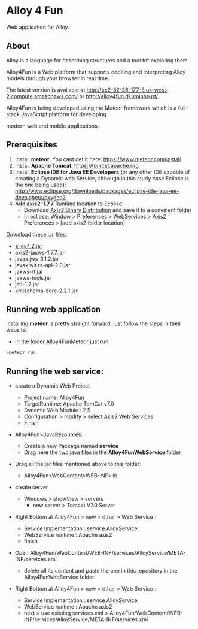 # Alloy 4 Fun
Web application for Alloy.

## About
Alloy is a language for describing structures and a tool for exploring them.

Alloy4Fun is a Web platform that supports edditing and interpreting Alloy models through your browser in real time.

The latest version is available at http://ec2-52-36-177-8.us-west-2.compute.amazonaws.com/ or http://alloy4fun.di.uminho.pt/. 

Alloy4Fun is being developed using the Meteor framework which is a full-stack JavaScript platform for developing

modern web and mobile applications.

## Prerequisites

1. Install **meteor**. You cant get it here: https://www.meteor.com/install
2. Install **Apache Tomcat**: https://tomcat.apache.org
3. Install **Eclipse IDE for Java EE Developers** (or any other IDE capable of creating a Dynamic web Service, although in this study case Eclipse is the one being used): http://www.eclipse.org/downloads/packages/eclipse-ide-java-ee-developers/oxygen2
4. Add **axis2-1.7.7** Runtime location to Ecplise:
    - Download [Axis2 Binary Distribution](https://axis.apache.org/axis2/java/core/download.html) and save it to a convinent folder
    - In eclipse: Window > Preferences > WebServices > Axis2 Preferences > [add axis2 folder location]

Download these jar files:
- [alloy4.2.jar](http://alloy.lcs.mit.edu/alloy/download.html)
- axis2-jaxws-1.7.7.jar
- javax.jws-3.1.2.jar
- javax.ws.rs-api-2.0.jar
- jaxws-rt.jar
- jaxws-tools.jar
- jstl-1.2.jar
- xmlschema-core-2.2.1.jar

## Running web application
installing **meteor** is pretty straight forward, just follow the steps in their website.

- in the folder  Alloy4FunMeteor just run:
```bash
>meteor run
```
## Running the web service:

  - create a Dynamic Web Project
	  - Project name: Alloy4Fun
	  - TargetRuntime: Apache TomCat v7.0
	  - Dynamic Web Module : 2.5
	  - Configuration > modify > select Axis2 Web Services
	  - Finish

- Alloy4Fun>JavaResources:
	- Create a new Package named **service**
	- Drag here the two java files in the **Alloy4FunWebService** folder

- Drag all the jar files mentioned above to this folder:
	- Alloy4Fun>WebContent>WEB-INF>lib


- create server
	- Windows > showView > servers 
		- new server > Tomcat V7.0 Server

- Right Bottom at Alloy4Fun > new > other > Web Service :
	- Service Implementation : service.AlloyService
	- WebService runtime :  Apache axis2
	- finish

- Open Alloy4Fun/WebContent/WEB-INF/services/AlloyService/META-INF/services.xml
	- delete all its content and paste the one in this repository in the Alloy4FunWebService folder.
	
- Right Bottom at Alloy4Fun > new > other > Web Service :
	- Service Implementation : service.AlloyService
	- WebService runtime :  Apache axis2
	- next > use existing services.xml > Alloy4Fun/WebContent/WEB-INF/services/AlloyService/META-INF/services.xml
